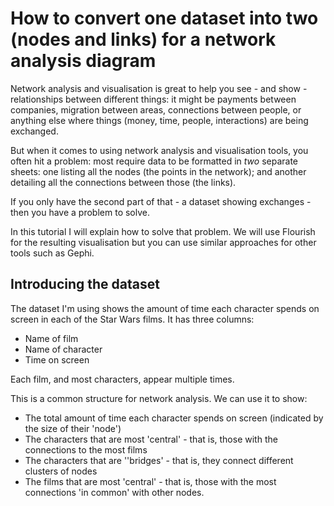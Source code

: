 # How to convert one dataset into two (nodes and links) for a network analysis diagram

Network analysis and visualisation is great to help you see - and show - relationships between different things: it might be payments between companies, migration between areas, connections between people, or anything else where things (money, time, people, interactions) are being exchanged.

But when it comes to using network analysis and visualisation tools, you often hit a problem: most require data to be formatted in *two* separate sheets: one listing all the nodes (the points in the network); and another detailing all the connections between those (the links).

If you only have the second part of that - a dataset showing exchanges - then you have a problem to solve.

In this tutorial I will explain how to solve that problem. We will use Flourish for the resulting visualisation but you can use similar approaches for other tools such as Gephi.

## Introducing the dataset

The dataset I'm using shows the amount of time each character spends on screen in each of the Star Wars films. It has three columns:

* Name of film
* Name of character
* Time on screen

Each film, and most characters, appear multiple times.

This is a common structure for network analysis. We can use it to show:

* The total amount of time each character spends on screen (indicated by the size of their 'node')
* The characters that are most 'central' - that is, those with the connections to the most films
* The characters that are ''bridges' - that is, they connect different clusters of nodes 
* The films that are most 'central' - that is, those with the most connections 'in common' with other nodes.

